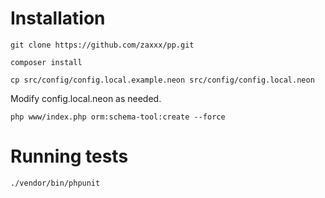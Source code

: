 Installation
============

`git clone https://github.com/zaxxx/pp.git`

`composer install`

`cp src/config/config.local.example.neon src/config/config.local.neon`

Modify config.local.neon as needed.

`php www/index.php orm:schema-tool:create --force`

Running tests
=============

`./vendor/bin/phpunit`
